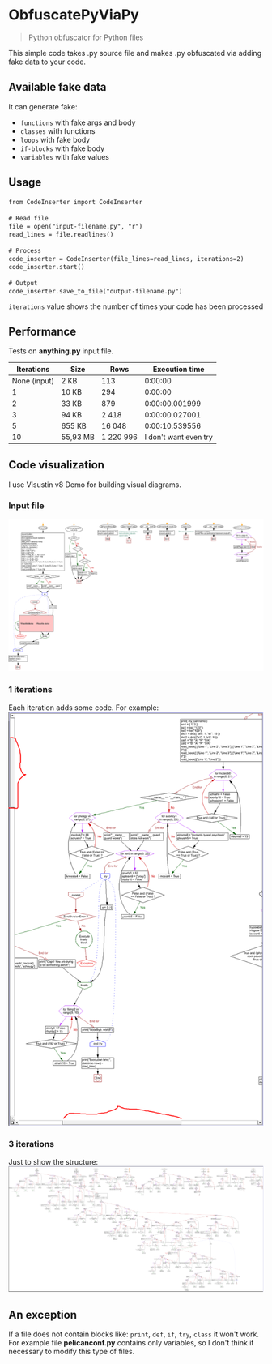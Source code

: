 # ObfuscatePyViaPy
> Python obfuscator for Python files

This simple code takes .py source file and makes .py obfuscated via adding fake data to your code.

## Available fake data
It can generate fake:
- `functions` with fake args and body
- `classes` with functions
- `loops` with fake body
- `if-blocks` with fake body
- `variables` with fake values

## Usage
```Python3
from CodeInserter import CodeInserter

# Read file
file = open("input-filename.py", "r")
read_lines = file.readlines()

# Process
code_inserter = CodeInserter(file_lines=read_lines, iterations=2)
code_inserter.start()

# Output
code_inserter.save_to_file("output-filename.py")
```

`iterations` value shows the number of times your code has been processed

## Performance
Tests on **anything.py** input file.

| Iterations   | Size     | Rows      | Execution time        |
|--------------|----------|-----------|-----------------------|
| None (input) | 2 KB     | 113       | 0:00:00               |
| 1            | 10 KB    | 294       | 0:00:00               |
| 2            | 33 KB    | 879       | 0:00:00.001999        |
| 3            | 94 KB    | 2 418     | 0:00:00.027001        |
| 5            | 655 KB   | 16 048    | 0:00:10.539556        |
| 10           | 55,93 MB | 1 220 996 | I don't want even try |

## Code visualization
I use Visustin v8 Demo for building visual diagrams.

### Input file
![plot](./assets/input.png)

### 1 iterations
Each iteration adds some code. For example:
![plot](./assets/1-iterations.png)

### 3 iterations
Just to show the structure:
![plot](./assets/3-iterations.png)

## An exception
If a file does not contain blocks like: `print`, `def`, 
`if`, `try`, `class` it won't work. For example 
file **pelicanconf.py** contains only variables, so 
I don't think it necessary to modify this type of files.
